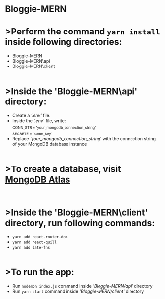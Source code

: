 # Bloggie-MERN

# **>Perform the command ```yarn install``` inside following directories:** <br>
- Bloggie-MERN
- Bloggie-MERN\api
- Bloggie-MERN\client
<br><br>

# **>Inside the 'Bloggie-MERN\api' directory:** <br>
- Create a _'.env'_ file.
- Inside the _'.env'_ file, write: <br>
    <sub>CONN_STR = 'your_mongodb_connection_string'</sub> <br>
    <sub>SECRETE = 'some_key'</sub>
- Replace _'your_mongodb_connection_string'_ with the connection string of your MongoDB database instance
<br><br>

# **>To create a database, visit [MongoDB Atlas](https://www.mongodb.com/)** <br><br>

# **>Inside the 'Bloggie-MERN\client' directory, run following commands:** <br>
- ```yarn add react-router-dom```
- ```yarn add react-quill```
- ```yarn add date-fns```
<br><br>

# **>To run the app:** <br>
- Run ```nodemon index.js``` command inside _'Bloggie-MERN/api'_ directory
- Run ```yarn start``` command inside _'Bloggie-MERN/client'_ directory
